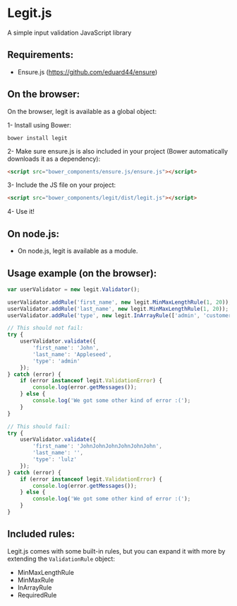 # Legit.js

A simple input validation JavaScript library

## Requirements:

- Ensure.js (https://github.com/eduard44/ensure)

## On the browser:

On the browser, legit is available as a global object:

1- Install using Bower:

```
bower install legit
```

2- Make sure ensure.js is also included in your project (Bower automatically downloads it as a dependency):

```html
<script src="bower_components/ensure.js/ensure.js"></script>
```

3- Include the JS file on your project:

```html
<script src="bower_components/legit/dist/legit.js"></script>
```

4- Use it!

## On node.js:

- On node.js, legit is available as a module.

## Usage example (on the browser):

```js
var userValidator = new legit.Validator();

userValidator.addRule('first_name', new legit.MinMaxLengthRule(1, 20));
userValidator.addRule('last_name', new legit.MinMaxLengthRule(1, 20));
userValidator.addRule('type', new legit.InArrayRule(['admin', 'customer']), 'User must have a valid type');

// This should not fail:
try {
    userValidator.validate({
        'first_name': 'John',
        'last_name': 'Appleseed',
        'type': 'admin'
    });
} catch (error) {
    if (error instanceof legit.ValidationError) {
        console.log(error.getMessages());
    } else {
        console.log('We got some other kind of error :(');
    }
}

// This should fail:
try {
    userValidator.validate({
        'first_name': 'JohnJohnJohnJohnJohnJohn',
        'last_name': '',
        'type': 'lulz'
    });
} catch (error) {
    if (error instanceof legit.ValidationError) {
        console.log(error.getMessages());
    } else {
        console.log('We got some other kind of error :(');
    }
}
```

## Included rules:

Legit.js comes with some built-in rules, but you can expand it with more by extending the `ValidationRule` object:

- MinMaxLengthRule
- MinMaxRule
- InArrayRule
- RequiredRule